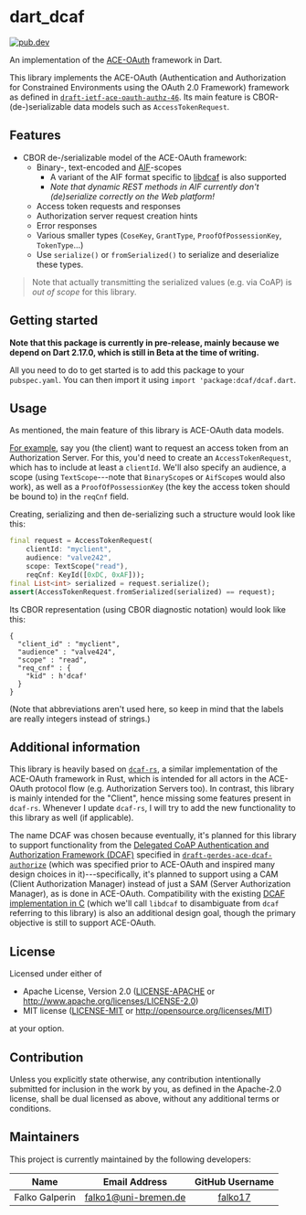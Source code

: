 # dart_dcaf

[![pub.dev](https://img.shields.io/pub/v/dcaf?style=for-the-badge)](https://pub.dev/packages/dcaf)

An implementation of the [ACE-OAuth] framework in Dart.

This library implements the ACE-OAuth
(Authentication and Authorization for Constrained Environments
using the OAuth 2.0 Framework) framework as defined in
[`draft-ietf-ace-oauth-authz-46`](https://www.ietf.org/archive/id/draft-ietf-ace-oauth-authz-46.html).
Its main feature is CBOR-(de-)serializable data models such as `AccessTokenRequest`.

## Features
- CBOR de-/serializable model of the ACE-OAuth framework:
  - Binary-, text-encoded and [AIF](https://datatracker.ietf.org/doc/html/draft-ietf-ace-aif)-scopes
    - A variant of the AIF format specific to [libdcaf](https://gitlab.informatik.uni-bremen.de/DCAF/dcaf) is also supported
    - *Note that dynamic REST methods in AIF currently don't (de)serialize correctly on the Web platform!*
  - Access token requests and responses
  - Authorization server request creation hints
  - Error responses
  - Various smaller types (`CoseKey`, `GrantType`, `ProofOfPossessionKey`, `TokenType`...)
  - Use `serialize()` or `fromSerialized()` to serialize and deserialize these types.

> Note that actually transmitting the serialized values (e.g. via CoAP)
is *out of scope* for this library.

## Getting started

**Note that this package is currently in pre-release, mainly because we depend
on Dart 2.17.0, which is still in Beta at the time of writing.**

All you need to do to get started is to add this package to your `pubspec.yaml`.
You can then import it using `import 'package:dcaf/dcaf.dart`.

## Usage

As mentioned, the main feature of this library is ACE-OAuth data models.

[For example](https://www.ietf.org/archive/id/draft-ietf-ace-oauth-authz-46.html#figure-7),
say you (the client) want to request an access token from an
Authorization Server. For this, you'd need to create an `AccessTokenRequest`, 
which has to include at least a `clientId`. We'll also specify an audience,
a scope (using `TextScope`---note that `BinaryScope`s or `AifScope`s would also work), 
as well as a `ProofOfPossessionKey`
(the key the access token should be bound to) in the `reqCnf` field.

Creating, serializing and then de-serializing such
a structure would look like this:
```dart
final request = AccessTokenRequest(
    clientId: "myclient",
    audience: "valve242",
    scope: TextScope("read"),
    reqCnf: KeyId([0xDC, 0xAF]));
final List<int> serialized = request.serialize();
assert(AccessTokenRequest.fromSerialized(serialized) == request);
```

Its CBOR representation (using CBOR diagnostic notation) would look like this:
```text
{
  "client_id" : "myclient",
  "audience" : "valve424",
  "scope" : "read",
  "req_cnf" : {
    "kid" : h'dcaf'
  }
}
```
(Note that abbreviations aren't used here,
so keep in mind that the labels are really integers instead of strings.)

## Additional information

This library is heavily based on [`dcaf-rs`](https://crates.io/crates/dcaf),
a similar implementation of the ACE-OAuth framework in Rust, which is
intended for all actors in the ACE-OAuth protocol flow
(e.g. Authorization Servers too). In contrast, this library is mainly
intended for the "Client", hence missing some features present in `dcaf-rs`.
Whenever I update `dcaf-rs`, I will try to add the new functionality to 
this library as well (if applicable).

The name DCAF was chosen because eventually, it's planned for this
library to support functionality from the [Delegated CoAP Authentication and
Authorization Framework (DCAF)](https://dcaf.science/)
specified in [`draft-gerdes-ace-dcaf-authorize`](https://datatracker.ietf.org/doc/html/draft-gerdes-ace-dcaf-authorize-04)
(which was specified prior to ACE-OAuth and inspired many design
choices in it)---specifically, it's planned to support using a CAM
(Client Authorization Manager)
instead of just a SAM (Server Authorization Manager),
as is done in ACE-OAuth.
Compatibility with the existing [DCAF implementation in C](https://gitlab.informatik.uni-bremen.de/DCAF/dcaf)
(which we'll call `libdcaf` to disambiguate from `dcaf` referring
to this library) is also an additional design goal, though the primary
objective is still to support ACE-OAuth.

## License

Licensed under either of

* Apache License, Version 2.0
  ([LICENSE-APACHE](LICENSE-APACHE) or http://www.apache.org/licenses/LICENSE-2.0)
* MIT license
  ([LICENSE-MIT](LICENSE-MIT) or http://opensource.org/licenses/MIT)

at your option.

## Contribution

Unless you explicitly state otherwise, any contribution intentionally submitted
for inclusion in the work by you, as defined in the Apache-2.0 license, shall be
dual licensed as above, without any additional terms or conditions.

## Maintainers

This project is currently maintained by the following developers:

|      Name      |    Email Address     |            GitHub Username            |
|:--------------:|:--------------------:|:-------------------------------------:|
| Falko Galperin | falko1@uni-bremen.de | [falko17](https://github.com/falko17) |


[ACE-OAuth]: https://www.ietf.org/archive/id/draft-ietf-ace-oauth-authz-46.html

